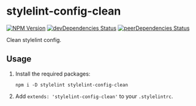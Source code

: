 # stylelint-config-clean

[![NPM Version](https://img.shields.io/npm/v/stylelint-config-clean.svg)](https://npmjs.org/package/stylelint-config-clean)
[![devDependencies Status](https://david-dm.org/CrocoDillon/stylelint-config-clean/dev-status.svg)](https://david-dm.org/CrocoDillon/stylelint-config-clean?type=dev)
[![peerDependencies Status](https://david-dm.org/CrocoDillon/stylelint-config-clean/peer-status.svg)](https://david-dm.org/CrocoDillon/stylelint-config-clean?type=peer)

Clean stylelint config.

## Usage

1. Install the required packages:
   ```
   npm i -D stylelint stylelint-config-clean
   ```
2. Add `extends: 'stylelint-config-clean'` to your `.stylelintrc`.
